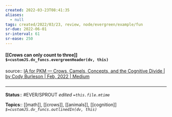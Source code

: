 ```yaml
---
created: 2022-03-23T08:41:35 
aliases:
  - null
tags: created/2022/03/23, review, node/evergreen/example/fun
sr-due: 2022-06-01
sr-interval: 61
sr-ease: 250
---
```


#### [[Crows can only count to three]] `$=customJS.dv_funcs.evergreenHeader(dv, this)`

source:: [IA for PKM — Crows, Camels, Concepts, and the Cognitive Divide | by Cody Burleson | Feb, 2022 | Medium](https://cody-burleson.medium.com/ia-for-pkm-crows-camels-concepts-and-the-cognitive-divide-7523c0bfa5eb)

### <hr class="footnote"/>

**Status**:: #EVER/SPROUT
*edited `=this.file.mtime`*

**Topics**:: [[math]], [[crows]], [[animals]], [[cognition]] 
*`$=customJS.dv_funcs.outlinedIn(dv, this)`*
